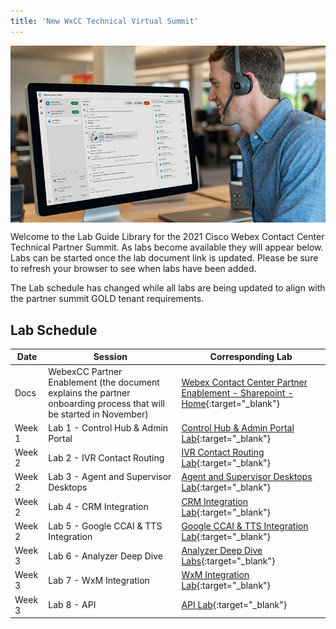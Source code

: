 ```yaml
---
title: 'New WxCC Technical Virtual Summit'
---
```


<img align="middle" src="../images/12_51_47.jpg" width="1000" />


Welcome to the Lab Guide Library for the 2021 Cisco Webex Contact Center Technical Partner Summit. As labs become available they will appear below. Labs can be started once the lab document link is updated. Please be sure to refresh your browser to see when labs have been added.

The Lab schedule has changed while all labs are being updated to align with the partner summit GOLD tenant requirements.

## Lab Schedule

| Date       | Session                                | Corresponding Lab                                                                                      
| ---------- | -------------------------------------- | ------------------------------------------------------------------------------------------------------ 
| Docs       | WebexCC Partner Enablement (the document explains the partner onboarding process that will be started in November) | [Webex Contact Center Partner Enablement - Sharepoint - Home](https://cisco.sharepoint.com/sites/WxCCPartnerEnablement){:target="_blank"} |
| Week 1 | Lab 1 - Control Hub & Admin Portal  | [Control Hub & Admin Portal Lab](CH.md){:target="\_blank"}                               
| Week 2 | Lab 2 - IVR Contact Routing         | [IVR Contact Routing Lab](IVR.md){:target="\_blank"}                                      
| Week 2 | Lab 3 - Agent and Supervisor Desktops               | [Agent and Supervisor Desktops Lab](AgentSupervisor.md){:target="\_blank"}  
| Week 2 | Lab 4 - CRM Integration                | [CRM Integration Lab](CRM.md){:target="\_blank"}  
| Week 2 | Lab 5 - Google CCAI & TTS Integration                | [Google CCAI & TTS Integration Lab](CCAI.md){:target="\_blank"} 
| Week 3 | Lab 6 - Analyzer Deep Dive        | [Analyzer Deep Dive Labs](Analyzer.md){:target="\_blank"}                  
| Week 3 | Lab 7 - WxM Integration               | [WxM Integration Lab](WxM.md){:target="\_blank"}  
| Week 3 | Lab 8 - API                        | [API Lab](APIs.md){:target="\_blank"} 
